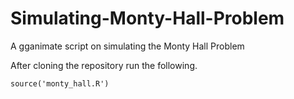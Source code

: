 # Simulating-Monty-Hall-Problem
A gganimate script on simulating the Monty Hall Problem

After cloning the repository run the following.

```source('monty_hall.R')```
